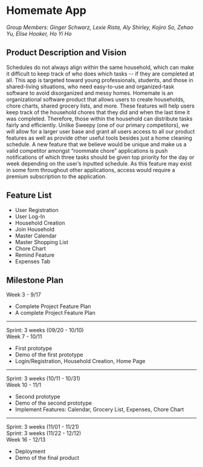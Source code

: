 # Homemate App

*Group Members: Ginger Schwarz, Lexie Rista, Aly Shirley, Kojiro So, Zehao Yu, Elise Hooker, Ho Yi Ho*



## Product Description and Vision

Schedules do not always align within the same household, which can make it difficult to keep track of who does which tasks -- if they are completed at all. This app is targeted toward young professionals, students, and those in shared-living situations, who need easy-to-use and organized-task software to avoid disorganized and messy homes. Homemate is an organizational software product that allows users to create households, chore charts, shared grocery lists, and more. These features will help users keep track of the household chores that they did and when the last time it was completed. Therefore, those within the household can distribute tasks fairly and efficiently. Unlike Sweepy (one of our primary competitors), we will allow for a larger user base and grant all users access to all our product features as well as provide other useful tools besides just a home cleaning schedule. A new feature that we believe would be unique and make us a valid competitor amongst “roommate chore” applications is push notifications of which three tasks should be given top priority for the day or week depending on the user’s inputted schedule. As this feature may exist in some form throughout other applications, access would require a premium subscription to the application. 

## Feature List
- User Registration
- User Log-In
- Household Creation
- Join Household
- Master Calendar
- Master Shopping List
- Chore Chart
- Remind Feature
- Expenses Tab

## Milestone Plan

Week 3 - 9/17 <br />
- Complete Project Feature Plan
- A complete Project Feature Plan
________________________________
Sprint: 3 weeks (09/20 - 10/10) <br />
Week 7 - 10/11
- First prototype
- Demo of the first prototype
- Login/Registration, Household Creation, Home Page
_________________________________
Sprint: 3 weeks (10/11 - 10/31) <br />
Week 10 - 11/1
- Second prototype
- Demo of the second prototype
- Implement Features: Calendar, Grocery List, Expenses, Chore Chart
_________________________________
Sprint: 3 weeks (11/01 - 11/21) <br />
Sprint: 3 weeks (11/22 - 12/12) <br />
Week 16 - 12/13
- Deployment
- Demo of the final product


